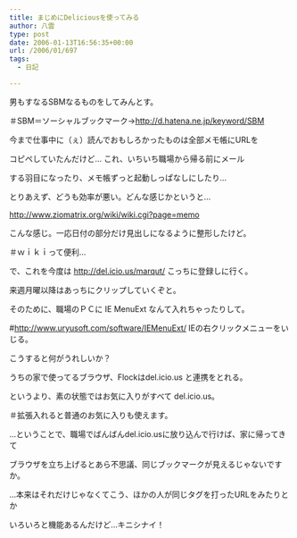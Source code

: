 ```yaml
---
title: まじめにDeliciousを使ってみる
author: 八雲
type: post
date: 2006-01-13T16:56:35+00:00
url: /2006/01/697
tags:
  - 日記

---
```

男もすなるSBMなるものをしてみんとす。
  
＃SBM＝ソーシャルブックマーク→http://d.hatena.ne.jp/keyword/SBM

今まで仕事中に（ぇ）読んでおもしろかったものは全部メモ帳にURLを
  
コピペしていたんだけど… これ、いちいち職場から帰る前にメール
  
する羽目になったり、メモ帳ずっと起動しっぱなしにしたり…
  
とりあえず、どうも効率が悪い。どんな感じかというと…
  
http://www.ziomatrix.org/wiki/wiki.cgi?page=memo
  
こんな感じ。一応日付の部分だけ見出しになるように整形したけど。
  
＃ｗｉｋｉって便利…

で、これを今度は http://del.icio.us/marqut/ こっちに登録しに行く。
  
来週月曜以降はあっちにクリップしていくぞと。
  
そのために、職場のＰＣに IE MenuExt なんて入れちゃったりして。
  
#http://www.uryusoft.com/software/IEMenuExt/ IEの右クリックメニューをいじる。
  
こうすると何がうれしいか？
  
うちの家で使ってるブラウザ、Flockはdel.icio.us と連携をとれる。
  
というより、素の状態ではお気に入りがすべて del.icio.us。
  
＃拡張入れると普通のお気に入りも使えます。
  
…ということで、職場でばんばんdel.icio.usに放り込んで行けば、家に帰ってきて
  
ブラウザを立ち上げるとあら不思議、同じブックマークが見えるじゃないですか。

…本来はそれだけじゃなくてこう、ほかの人が同じタグを打ったURLをみたりとか
  
いろいろと機能あるんだけど…キニシナイ！
